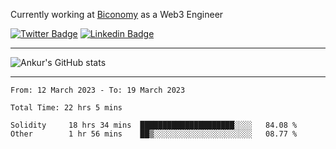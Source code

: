 Currently working at [Biconomy](https://biconomy.io/) as a Web3 Engineer

 [![Twitter Badge](https://img.shields.io/badge/-@ankurdubey521-1ca0f1?style=flat-square&labelColor=1ca0f1&logo=twitter&logoColor=white&link=https://twitter.com/ankurdubey521)](https://twitter.com/ankurdubey521) [![Linkedin Badge](https://img.shields.io/badge/-ankurdubey521-blue?style=flat-square&logo=Linkedin&logoColor=white&link=https://www.linkedin.com/in/ankurdubey521/)](https://www.linkedin.com/in/ankurdubey521/)

<hr/>

![Ankur's GitHub stats](https://github-readme-stats.vercel.app/api?username=ankurdubey521&count_private=true&theme=radical)

<hr/>

<!--START_SECTION:waka-->

```text
From: 12 March 2023 - To: 19 March 2023

Total Time: 22 hrs 5 mins

Solidity     18 hrs 34 mins  █████████████████████░░░░   84.08 %
Other        1 hr 56 mins    ██▒░░░░░░░░░░░░░░░░░░░░░░   08.77 %
```

<!--END_SECTION:waka-->
